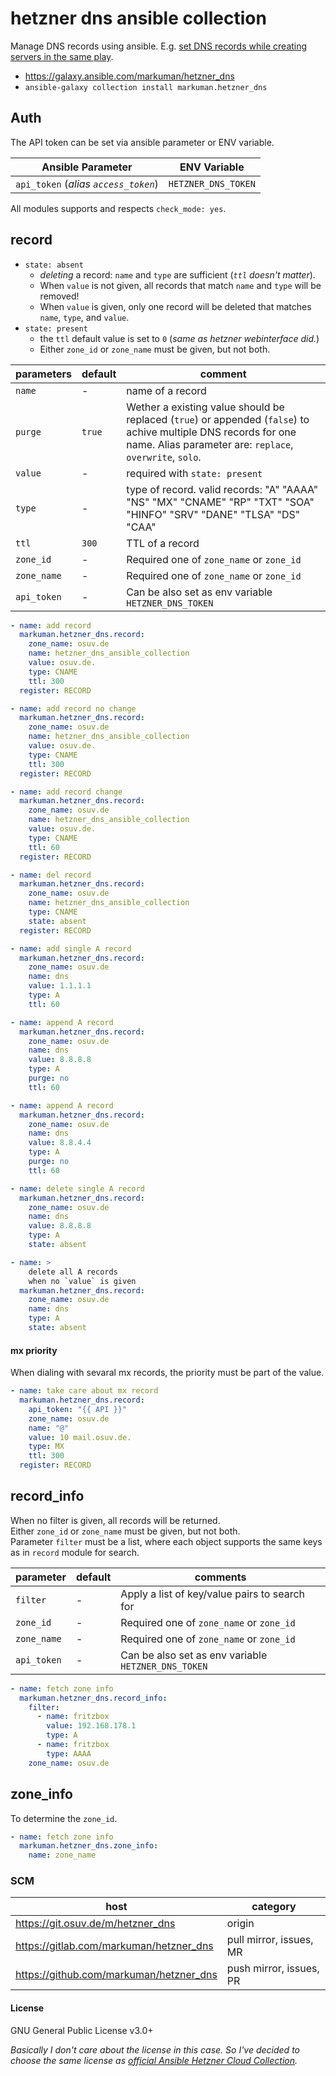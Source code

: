 # hetzner dns ansible collection

Manage DNS records using ansible. E.g. [set DNS records while creating servers in the same play](https://git.osuv.de/m/hetzner_dns/wiki/Home).

* https://galaxy.ansible.com/markuman/hetzner_dns
* `ansible-galaxy collection install markuman.hetzner_dns`

## Auth

The API token can be set via ansible parameter or ENV variable.

| **Ansible Parameter** | **ENV Variable** |
| --- | --- |
| `api_token` (_alias `access_token`_) | `HETZNER_DNS_TOKEN` |

All modules supports and respects `check_mode: yes`.

## record

* `state: absent` 
    * _deleting_ a record: `name` and `type` are sufficient (_`ttl` doesn't matter_).
    * When `value` is not given, all records that match `name` and `type` will be removed!
    * When `value` is given, only one record will be deleted that matches `name`, `type`, and `value`.
* `state: present`
    * the `ttl` default value is set to `0` (_same as hetzner webinterface did._)
    * Either `zone_id` or `zone_name`  must be given, but not both.  

| parameters | default | comment |
| --- | --- | --- |
| `name` | - | name of a record |
| `purge` | `true` | Wether a existing value should be replaced (`true`) or appended (`false`) to achive multiple DNS records for one name. Alias parameter are: `replace`, `overwrite`, `solo`.
| `value` | - | required with `state: present` |
| `type` | - | type of record. valid records: "A" "AAAA" "NS" "MX" "CNAME" "RP" "TXT" "SOA" "HINFO" "SRV" "DANE" "TLSA" "DS" "CAA" |
| `ttl` | `300` | TTL of a record |
| `zone_id` | - | Required one of `zone_name` or `zone_id` |
| `zone_name` | - | Required one of `zone_name` or `zone_id` |
| `api_token` | - | Can be also set as env variable `HETZNER_DNS_TOKEN` |


```yml
- name: add record
  markuman.hetzner_dns.record:
    zone_name: osuv.de
    name: hetzner_dns_ansible_collection
    value: osuv.de.
    type: CNAME
    ttl: 300
  register: RECORD

- name: add record no change
  markuman.hetzner_dns.record:
    zone_name: osuv.de
    name: hetzner_dns_ansible_collection
    value: osuv.de.
    type: CNAME
    ttl: 300
  register: RECORD

- name: add record change
  markuman.hetzner_dns.record:
    zone_name: osuv.de
    name: hetzner_dns_ansible_collection
    value: osuv.de.
    type: CNAME
    ttl: 60
  register: RECORD

- name: del record
  markuman.hetzner_dns.record:
    zone_name: osuv.de
    name: hetzner_dns_ansible_collection
    type: CNAME
    state: absent
  register: RECORD

- name: add single A record
  markuman.hetzner_dns.record:
    zone_name: osuv.de
    name: dns
    value: 1.1.1.1
    type: A
    ttl: 60

- name: append A record
  markuman.hetzner_dns.record:
    zone_name: osuv.de
    name: dns
    value: 8.8.8.8
    type: A
    purge: no
    ttl: 60

- name: append A record
  markuman.hetzner_dns.record:
    zone_name: osuv.de
    name: dns
    value: 8.8.4.4
    type: A
    purge: no
    ttl: 60

- name: delete single A record
  markuman.hetzner_dns.record:
    zone_name: osuv.de
    name: dns
    value: 8.8.8.8
    type: A
    state: absent

- name: > 
    delete all A records
    when no `value` is given
  markuman.hetzner_dns.record:
    zone_name: osuv.de
    name: dns
    type: A
    state: absent

```

#### mx priority

When dialing with sevaral mx records, the priority must be part of the value.

```yml
- name: take care about mx record
  markuman.hetzner_dns.record:
    api_token: "{{ API }}"
    zone_name: osuv.de
    name: "@"
    value: 10 mail.osuv.de.
    type: MX
    ttl: 300
  register: RECORD
```

## record_info

When no filter is given, all records will be returned.  
Either `zone_id` or `zone_name`  must be given, but not both.  
Parameter `filter` must be a list, where each object supports the same keys as in `record`  module for search.

| parameter | default | comments |
| --- | --- | --- |
| `filter` | - | Apply a list of key/value pairs to search for |
| `zone_id` | - | Required one of `zone_name` or `zone_id` |
| `zone_name` | - | Required one of `zone_name` or `zone_id` |
| `api_token` | - | Can be also set as env variable `HETZNER_DNS_TOKEN` |


```yml
- name: fetch zone info
  markuman.hetzner_dns.record_info:
    filter:
      - name: fritzbox
        value: 192.168.178.1
        type: A
      - name: fritzbox
        type: AAAA
    zone_name: osuv.de
```

## zone_info

To determine the `zone_id`.

```yml
- name: fetch zone info
  markuman.hetzner_dns.zone_info:
    name: zone_name
```

### SCM

| **host** | **category** |
| --- | --- |
| https://git.osuv.de/m/hetzner_dns | origin |
| https://gitlab.com/markuman/hetzner_dns | pull mirror, issues, MR |
| https://github.com/markuman/hetzner_dns | push mirror, issues, PR |

#### License

GNU General Public License v3.0+  

_Basically I don't care about the license in this case. So I've decided to choose the same license as [official Ansible Hetzner Cloud Collection](https://github.com/ansible-collections/hetzner.hcloud)._
